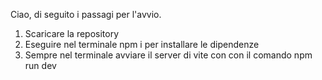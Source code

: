 Ciao, di seguito i passagi per l'avvio.

1. Scaricare la repository
2. Eseguire nel terminale npm i per installare le dipendenze
3. Sempre nel terminale avviare il server di vite con con il comando npm run dev